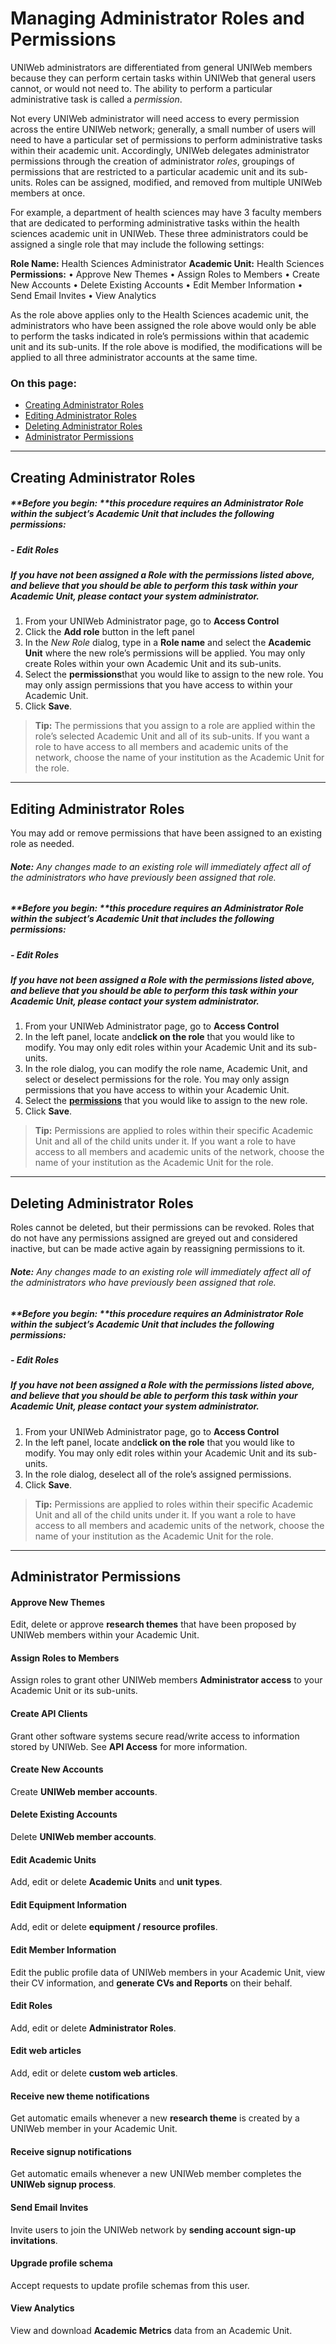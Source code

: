 # Managing Administrator Roles and Permissions
UNIWeb administrators are differentiated from general UNIWeb members because they can perform certain tasks within UNIWeb that general users cannot, or would not need to. The ability to perform a particular administrative task is called a _permission_.

Not every UNIWeb administrator will need access to every permission across the entire UNIWeb network; generally, a small number of users will need to have a particular set of permissions to perform administrative tasks within their academic unit. Accordingly, UNIWeb delegates administrator permissions through the creation of administrator _roles_, groupings of permissions that are restricted to a particular academic unit and its sub-units. Roles can be assigned, modified, and removed from multiple UNIWeb members at once.

For example, a department of health sciences may have 3 faculty members that are dedicated to performing administrative tasks within the health sciences academic unit in UNIWeb. These three administrators could be assigned a single role that may include the following settings:
 
**Role Name:** Health Sciences Administrator 
**Academic Unit:** Health Sciences
**Permissions:**
• Approve New Themes
• Assign Roles to Members 
• Create New Accounts
• Delete Existing Accounts 
• Edit Member Information 
• Send Email Invites
• View Analytics

As the role above applies only to the Health Sciences academic unit, the administrators who have been assigned the role above would only be able to perform the tasks indicated in role’s permissions within that academic unit and its sub-units. If the role above is modified, the modifications will be applied to all three administrator accounts at the same time.

### On this page:
- [Creating Administrator Roles][1]
- [Editing Administrator Roles][2]
- [Deleting Administrator Roles][3]
- [Administrator Permissions][4]
---- 
## Creating Administrator Roles

##### **Before you begin: **this procedure requires an Administrator Role within the subject’s Academic Unit that includes the following permissions:
##### - Edit Roles
##### If you have not been assigned a Role with the permissions listed above, and believe that you should be able to perform this task within your Academic Unit, please contact your system administrator.

1. From your UNIWeb Administrator page, go to **Access Control**
2. Click the **Add role** button in the left panel
3. In the _New Role_ dialog, type in a **Role name** and select the **Academic Unit** where the new role’s permissions will be applied. You may only create Roles within your own Academic Unit and its sub-units.
4. Select the **permissions**that you would like to assign to the new role. You may only assign permissions that you have access to within your Academic Unit.
5. Click **Save**.

> **Tip:** The permissions that you assign to a role are applied within the role’s selected Academic Unit and all of its sub-units. If you want a role to have access to all members and academic units of the network, choose the name of your institution as the Academic Unit for the role.
---- 
## Editing Administrator Roles
You may add or remove permissions that have been assigned to an existing role as needed. 

###### **Note:** Any changes made to an existing role will immediately affect all of the administrators who have previously been assigned that role.

##### **Before you begin: **this procedure requires an Administrator Role within the subject’s Academic Unit that includes the following permissions:
##### - Edit Roles
##### If you have not been assigned a Role with the permissions listed above, and believe that you should be able to perform this task within your Academic Unit, please contact your system administrator.

1. From your UNIWeb Administrator page, go to **Access Control**
2. In the left panel, locate and**click on the role** that you would like to modify. You may only edit roles within your Academic Unit and its sub-units.
3. In the role dialog, you can modify the role name, Academic Unit, and select or deselect permissions for the role. You may only assign permissions that you have access to within your Academic Unit.
4. Select the [**permissions**][5] that you would like to assign to the new role.
5. Click **Save**.

> **Tip:** Permissions are applied to roles within their specific Academic Unit and all of the child units under it. If you want a role to have access to all members and academic units of the network, choose the name of your institution as the Academic Unit for the role.
---- 
## Deleting Administrator Roles
Roles cannot be deleted, but their permissions can be revoked. Roles that do not have any permissions assigned are greyed out and considered inactive, but can be made active again by reassigning permissions to it.

###### **Note:** Any changes made to an existing role will immediately affect all of the administrators who have previously been assigned that role.

##### **Before you begin: **this procedure requires an Administrator Role within the subject’s Academic Unit that includes the following permissions:
##### - Edit Roles
##### If you have not been assigned a Role with the permissions listed above, and believe that you should be able to perform this task within your Academic Unit, please contact your system administrator.

1. From your UNIWeb Administrator page, go to **Access Control**
2. In the left panel, locate and**click on the role** that you would like to modify. You may only edit roles within your Academic Unit and its sub-units.
3. In the role dialog, deselect all of the role’s assigned permissions.
4. Click **Save**.

> **Tip:** Permissions are applied to roles within their specific Academic Unit and all of the child units under it. If you want a role to have access to all members and academic units of the network, choose the name of your institution as the Academic Unit for the role.
---- 
## Administrator Permissions

#### Approve New Themes
Edit, delete or approve **research themes** that have been proposed by UNIWeb members within your Academic Unit.

#### Assign Roles to Members
Assign roles to grant other UNIWeb members **Administrator access** to your Academic Unit or its sub-units.

#### Create API Clients
Grant other software systems secure read/write access to information stored by UNIWeb. See **API Access** for more information.

#### Create New Accounts
Create **UNIWeb member accounts**.

#### Delete Existing Accounts
Delete **UNIWeb member accounts**.

#### Edit Academic Units
Add, edit or delete **Academic Units** and **unit types**.

#### Edit Equipment Information
Add, edit or delete **equipment / resource profiles**.

#### Edit Member Information
Edit the public profile data of UNIWeb members in your Academic Unit, view their CV information, and **generate CVs and Reports** on their behalf.

#### Edit Roles
Add, edit or delete **Administrator Roles**.

#### Edit web articles
Add, edit or delete **custom web articles**.

#### Receive new theme notifications
Get automatic emails whenever a new **research theme** is created by a UNIWeb member in your Academic Unit.

#### Receive signup notifications
Get automatic emails whenever a new UNIWeb member completes the **UNIWeb signup process**.

#### Send Email Invites
Invite users to join the UNIWeb network by **sending account sign-up invitations**.

#### Upgrade profile schema
Accept requests to update profile schemas from this user.

#### View Analytics
View and download **Academic Metrics** data from an Academic Unit.

[1]:	##creating-administrator-roles
[2]:	##editing-administrator-roles
[3]:	##deleting-administrator-roles
[4]:	##administrator-permissions
[5]:	##administrator-permissions